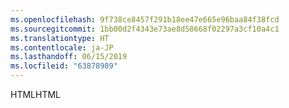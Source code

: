 ```yaml
---
ms.openlocfilehash: 9f738ce8457f291b18ee47e665e96baa84f38fcd
ms.sourcegitcommit: 1bb00d2f4343e73ae8d58668f02297a3cf10a4c1
ms.translationtype: HT
ms.contentlocale: ja-JP
ms.lasthandoff: 06/15/2019
ms.locfileid: "63878989"
---
```

<span data-ttu-id="e540c-101">HTML</span><span class="sxs-lookup"><span data-stu-id="e540c-101">HTML</span></span>